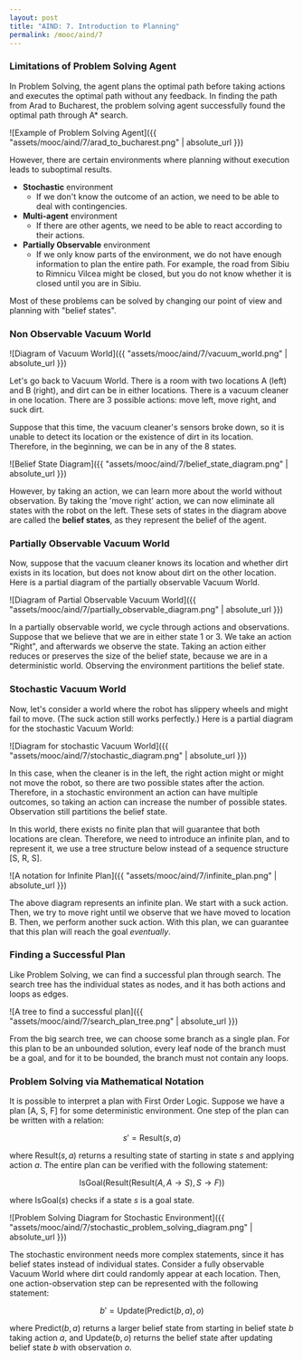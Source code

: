 ```yaml
---
layout: post
title: "AIND: 7. Introduction to Planning"
permalink: /mooc/aind/7
---
```


### Limitations of Problem Solving Agent

In Problem Solving, the agent plans the optimal path before taking actions and executes the optimal path without any feedback. In finding the path from Arad to Bucharest, the problem solving agent successfully found the optimal path through A* search.

![Example of Problem Solving Agent]({{ "assets/mooc/aind/7/arad_to_bucharest.png" | absolute_url }})

However, there are certain environments where planning without execution leads to suboptimal results.

* **Stochastic** environment
  * If we don't know the outcome of an action, we need to be able to deal with contingencies.
* **Multi-agent** environment
  * If there are other agents, we need to be able to react according to their actions.
* **Partially Observable** environment
  * If we only know parts of the environment, we do not have enough information to plan the entire path. For example, the road from Sibiu to Rimnicu Vilcea might be closed, but you do not know whether it is closed until you are in Sibiu.

Most of these problems can be solved by changing our point of view and planning with "belief states".

### Non Observable Vacuum World

![Diagram of Vacuum World]({{ "assets/mooc/aind/7/vacuum_world.png" | absolute_url }})

Let's go back to Vacuum World. There is a room with two locations A (left) and B (right), and dirt can be in either locations. There is a vacuum cleaner in one location. There are 3 possible actions: move left, move right, and suck dirt.

Suppose that this time, the vacuum cleaner's sensors broke down, so it is unable to detect its location or the existence of dirt in its location. Therefore, in the beginning, we can be in any of the 8 states.

![Belief State Diagram]({{ "assets/mooc/aind/7/belief_state_diagram.png" | absolute_url }})

However, by taking an action, we can learn more about the world without observation. By taking the 'move right' action, we can now eliminate all states with the robot on the left. These sets of states in the diagram above are called the **belief states**, as they represent the belief of the agent.

### Partially Observable Vacuum World

Now, suppose that the vacuum cleaner knows its location and whether dirt exists in its location, but does not know about dirt on the other location. Here is a partial diagram of the partially observable Vacuum World.

![Diagram of Partial Observable Vacuum World]({{ "assets/mooc/aind/7/partially_observable_diagram.png" | absolute_url }})

In a partially observable world, we cycle through actions and observations. Suppose that we believe that we are in either state 1 or 3. We take an action "Right", and afterwards we observe the state. Taking an action either reduces or preserves the size of the belief state, because we are in a deterministic world. Observing the environment partitions the belief state.

### Stochastic Vacuum World

Now, let's consider a world where the robot has slippery wheels and might fail to move. (The suck action still works perfectly.) Here is a partial diagram for the stochastic Vacuum World:

![Diagram for stochastic Vacuum World]({{ "assets/mooc/aind/7/stochastic_diagram.png" | absolute_url }})

In this case, when the cleaner is in the left, the right action might or might not move the robot, so there are two possible states after the action. Therefore, in a stochastic environment an action can have multiple outcomes, so taking an action can increase the number of possible states. Observation still partitions the belief state.

In this world, there exists no finite plan that will guarantee that both locations are clean. Therefore, we need to introduce an infinite plan, and to represent it, we use a tree structure below instead of a sequence structure [S, R, S].

![A notation for Infinite Plan]({{ "assets/mooc/aind/7/infinite_plan.png" | absolute_url }})

The above diagram represents an infinite plan. We start with a suck action. Then, we try to move right until we observe that we have moved to location B. Then, we perform another suck action. With this plan, we can guarantee that this plan will reach the goal *eventually*.

### Finding a Successful Plan

Like Problem Solving, we can find a successful plan through search. The search tree has the individual states as nodes, and it has both actions and loops as edges.

![A tree to find a successful plan]({{ "assets/mooc/aind/7/search_plan_tree.png" | absolute_url }})

From the big search tree, we can choose some branch as a single plan. For this plan to be an unbounded solution, every leaf node of the branch must be a goal, and for it to be bounded, the branch must not contain any loops.

### Problem Solving via Mathematical Notation

It is possible to interpret a plan with First Order Logic. Suppose we have a plan [A, S, F] for some deterministic environment. One step of the plan can be written with a relation:

$$s' = \text{Result}(s, a)$$

where $\text{Result}(s, a)$ returns a resulting state of starting in state $s$ and applying action $a$. The entire plan can be verified with the following statement:

$$\text{IsGoal}(\text{Result}(\text{Result}(A, A\to S), S \to F))$$

where $\text{IsGoal}(s)$ checks if a state $s$ is a goal state.

![Problem Solving Diagram for Stochastic Environment]({{ "assets/mooc/aind/7/stochastic_problem_solving_diagram.png" | absolute_url }})

The stochastic environment needs more complex statements, since it has belief states instead of individual states. Consider a fully observable Vacuum World where dirt could randomly appear at each location. Then, one action-observation step can be represented with the following statement:

$$b' = \text{Update}(\text{Predict}(b, a), o)$$

where $\text{Predict}(b, a)$ returns a larger belief state from starting in belief state $b$ taking action $a$, and $\text{Update}(b, o)$ returns the belief state after updating belief state $b$ with observation $o$.
